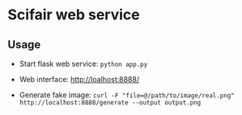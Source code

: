 # Scifair web service

## Usage
- Start flask web service:
`python app.py`

- Web interface:
[http://loalhost:8888/](http://loalhost:8888/)

- Generate fake image:
`curl -F "file=@/path/to/image/real.png" http://localhost:8888/generate --output output.png`
